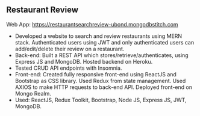 ## Restaurant Review 

Web App: https://restaurantsearchreview-ubond.mongodbstitch.com

- Developed a website to search and review restaurants using MERN stack. Authenticated users using JWT and only authenticated users can add/edit/delete their review on a restaurant.
-	Back-end: Built a REST API which stores/retrieve/authenticates, using Express JS and MongoDB. Hosted backend on Heroku. 
-	Tested CRUD API endpoints with Insomnia.
-	Front-end: Created fully responsive front-end using ReactJS and Bootstrap as CSS library. Used Redux from state management. Used AXIOS to make HTTP requests to back-end API. Deployed front-end on Mongo Realm.
-	Used: ReactJS, Redux Toolkit, Bootstrap, Node JS, Express JS, JWT, MongoDB.
